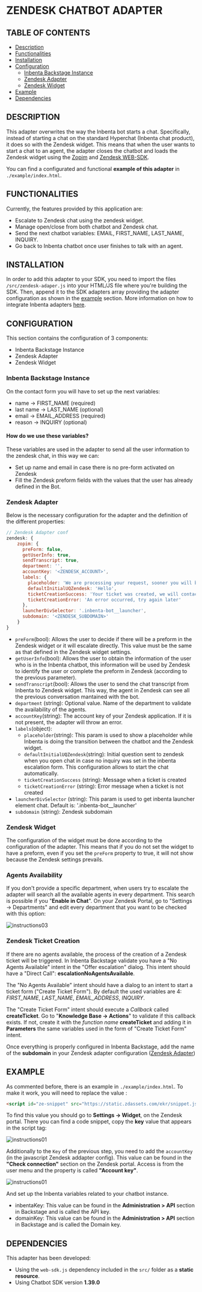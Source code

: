 # ZENDESK CHATBOT ADAPTER
 
## TABLE OF CONTENTS
* [Description](#description)
* [Functionalities](#functionalities)
* [Installation](#installation)
* [Configuration](#configuration)
    * [Inbenta Backstage Instance](#inbenta-backstage-instance)
    * [Zendesk Adapter](#zendesk-adapter)
    * [Zendesk Widget](#zendesk-widget)
* [Example](#example)
* [Dependencies](#dependencies)
 
## DESCRIPTION
This adapter overwrites the way the Inbenta bot starts a chat. Specifically, instead of starting a chat on the standard Hyperchat (Inbenta chat product), it does so with the Zendesk widget.
This means that when the user wants to start a chat to an agent, the adapter closes the chatbot and loads the Zendesk widget using the [Zopim](https://api.zopim.com/files/meshim/widget/controllers/LiveChatAPI-js.html) and [Zendesk WEB-SDK](https://api.zopim.com/web-sdk/).

You can find a configurated and functional **example of this adapter** in `./example/index.html`.

## FUNCTIONALITIES
Currently, the features provided by this application are:
* Escalate to Zendesk chat using the zendesk widget.
* Manage open/close from both chatbot and Zendesk chat.
* Send the next chatbot variables: EMAIL, FIRST_NAME, LAST_NAME, INQUIRY. 
* Go back to Inbenta chatbot once user finishes to talk with an agent.

## INSTALLATION
In order to add this adapter to your SDK, you need to import the files `/src/zendesk-adaper.js` into your HTML/JS file where you're building the SDK. Then, append it to the SDK adapters array providing the adapter configuration as shown in the [example](#integration-example) section.
More information on how to integrate Inbenta adapters [here](https://developers.inbenta.io/chatbot/javascript-sdk/sdk-adapters).

## CONFIGURATION
This section contains the configuration of 3 components:
* Inbenta Backstage Instance
* Zendesk Adapter
* Zendesk Widget
 
### Inbenta Backstage Instance
On the contact form you will have to set up the next variables:
* name &rarr; FIRST_NAME (required)
* last name &rarr; LAST_NAME (optional)
* email &rarr; EMAIL_ADDRESS (required)
* reason &rarr; INQUIRY (optional)

#### How do we use these variables?
These variables are used in the adapter to send all the user information to the zendesk chat, in this way we can:
* Set up name and email in case there is no pre-form activated on Zendesk 
* Fill the Zendesk preform fields with the values that the user has already defined in the Bot.

### Zendesk Adapter
Below is the necessary configuration for the adapter and the definition of the different properties:

```javascript
// Zendesk Adapter conf
zendesk: {
    zopim: {
      preForm: false,
      getUserInfo: true,
      sendTranscript: true,
      department: '',
      accountKey: '<ZENDESK_ACCOUNT>',
      labels: {
        placeholder: 'We are processing your request, sooner you will be redirected to Zendesk chat.',
        defaultInitialUQZendesk: 'Hello',
        ticketCreationSuccess: 'Your ticket was created, we will contact you as soon as possible',
        ticketCreationError: 'An error occurred, try again later'
      },
      launcherDivSelector: '.inbenta-bot__launcher',
      subdomain: '<ZENDESK_SUBDOMAIN>'
    }
}
```
* `preForm`(bool): Allows the user to decide if there will be a preform in the Zendesk widget or it will escalate directly. This value must be the same as that defined in the Zendesk widget settings.
* `getUserInfo`(bool): Allows the user to obtain the information of the user who is in the Inbenta chatbot, this information will be used by Zendesk to identify the user or complete the preform in Zendesk (according to the previous parameter).
* `sendTranscript`(bool): Allows the user to send the chat transcript from Inbenta to Zendesk widget. This way, the agent in Zendesk can see all the previous conversation mantained with the bot.
* `department` (string): Optional value. Name of the department to validate the availability of the agents.
* `accountKey`(string): The account key of your Zendesk application. If it is not present, the adapter will throw an error.
* `labels`(object):
    * `placeholder`(string): This param is used to show a placeholder while Inbenta is doing the transition between the chatbot and the Zendesk widget.
    * `defaultInitialUQZendesk`(string): Initial question sent to zendesk when you open chat in case no inquiry was set in the inbenta escalation form. This configuration allows to start the chat automatically.
    * `ticketCreationSuccess` (string): Message when a ticket is created
    * `ticketCreationError` (string): Error message when a ticket is not created
* `launcherDivSelector` (string): This param is used to get inbenta launcher element chat. Default is: '.inbenta-bot__launcher'
* `subdomain` (string): Zendesk subdomain 

### Zendesk Widget
The configuration of the widget must be done according to the configuration of the adapter.
This means that if you do not set the widget to have a preform, even if you set the `preForm` property to true, it will not show because the Zendesk settings prevails.

### Agents Availability
If you don't provide a specific department, when users try to escalate the adapter will search all the available agents in every department. This search is possible if you "**Enable in Chat**". On your Zendesk Portal, go to "Settings &rarr; Departments" and edit every department that you want to be checked with this option:

![instructions03](example/instructions03.png)

### Zendesk Ticket Creation
If there are no agents available, the process of the creation of a Zendesk ticket will be triggered. In Inbenta Backstage validate you have a "No Agents Available" intent in the "Offer escalation" dialog. This intent should have a "Direct Call": **escalationNoAgentsAvailable**.

The "No Agents Available" intent should have a dialog to an intent to start a ticket form ("Create Ticket Form"). By default the used variables are 4: _FIRST_NAME_, _LAST_NAME_, _EMAIL_ADDRESS_, _INQUIRY_.

The "Create Ticket Form" intent should execute a _Callback_ called **createTicket**. Go to "**Knowledge Base → Actions**" to validate if this callback exists. If not, create it with the _function name_ **createTicket** and adding it in **Parameters** the same variables used in the form of "Create Ticket Form" intent.

Once everything is properly configured in Inbenta Backstage, add the name of the **subdomain** in your Zendesk adapter configuration ([Zendesk Adapter](#zendesk-adapter))

## EXAMPLE
As commented before, there is an example in `./example/index.html`. To make it work, you will need to replace the value <KEY>:
``` html
<script id="ze-snippet" src="https://static.zdassets.com/ekr/snippet.js?key=<KEY>"> </script>
```

To find this value you should go to **Settings -> Widget**, on the Zendesk portal. There you can find a code snippet, copy the **key** value that appears in the script tag:

![instructions01](example/instructions01.png)

Additionally to the `Key` of the previous step, you need to add the `accountKey` (in the javascript Zendesk addapter config). This value can be found in the **"Check connection"** section on the Zendesk portal. Access is from the user menu and the property is called **"Account key"**.

![instructions01](example/instructions02.png)

And set up the Inbenta variables related to your chatbot instance.
* inbentaKey: This value can be found in the **Administration > API** section in Backstage and is called the API key.
* domainKey: This value can be found in the **Administration > API** section in Backstage and is called the Domain key.

## DEPENDENCIES
This adapter has been developed:
 * Using the `web-sdk.js` dependency included in the `src/` folder as a **static resource**.
 * Using Chatbot SDK version **1.39.0**
